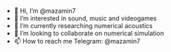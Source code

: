 - 👋 Hi, I’m @mazamin7
- 👀 I’m interested in sound, music and videogames
- 🌱 I’m currently researching numerical acoustics
- 💞️ I’m looking to collaborate on numerical simulation
- 📫 How to reach me Telegram: @mazamin7

<!---
mazamin7/mazamin7 is a ✨ special ✨ repository because its `README.md` (this file) appears on your GitHub profile.
You can click the Preview link to take a look at your changes.
--->
